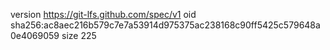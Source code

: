 version https://git-lfs.github.com/spec/v1
oid sha256:ac8aec216b579c7e7a53914d975375ac238168c90ff5425c579648a0e4069059
size 225
